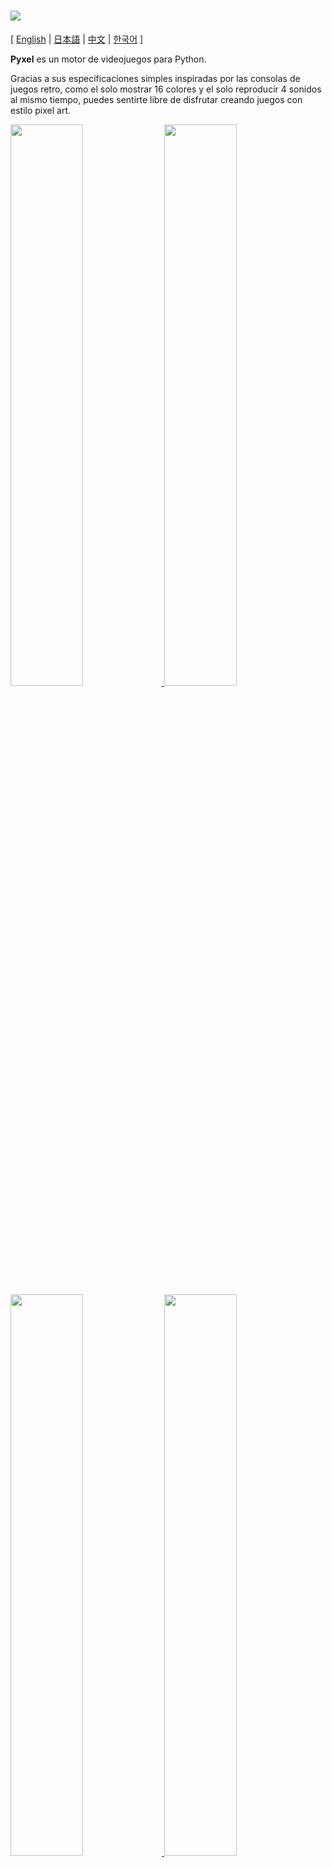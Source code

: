 # <img src="https://raw.githubusercontent.com/kitao/pyxel/master/pyxel/examples/assets/pyxel_logo_152x64.png">

[ [English](https://github.com/kitao/pyxel/blob/master/README.md) | [日本語](https://github.com/kitao/pyxel/blob/master/README.ja.md) | [中文](https://github.com/kitao/pyxel/blob/master/README.cn.md) | [한국어](https://github.com/kitao/pyxel/blob/master/README.ko.md) ]

**Pyxel** es un motor de videojuegos para Python.

Gracias a sus especificaciones simples inspiradas por las consolas de juegos retro, como el solo mostrar 16 colores y el solo reproducir 4 sonidos al mismo tiempo, puedes sentirte libre de disfrutar creando juegos con estilo pixel art.

<a href="https://github.com/kitao/pyxel/blob/master/pyxel/examples/01_hello_pyxel.py" target="_blank">
<img src="https://raw.githubusercontent.com/kitao/pyxel/master/pyxel/examples/screenshots/01_hello_pyxel.gif" width="48%">
</a>

<a href="https://github.com/kitao/pyxel/blob/master/pyxel/examples/02_jump_game.py" target="_blank">
<img src="https://raw.githubusercontent.com/kitao/pyxel/master/pyxel/examples/screenshots/02_jump_game.gif" width="48%">
</a>

<a href="https://github.com/kitao/pyxel/blob/master/pyxel/examples/03_draw_api.py" target="_blank">
<img src="https://raw.githubusercontent.com/kitao/pyxel/master/pyxel/examples/screenshots/03_draw_api.gif" width="48%">
</a>

<a href="https://github.com/kitao/pyxel/blob/master/pyxel/examples/04_sound_api.py" target="_blank">
<img src="https://raw.githubusercontent.com/kitao/pyxel/master/pyxel/examples/screenshots/04_sound_api.gif" width="48%">
</a>

<a href="https://github.com/kitao/pyxel/blob/master/pyxel/editor/screenshots/image_tilemap_editor.gif" target="_blank">
<img src="https://raw.githubusercontent.com/kitao/pyxel/master/pyxel/editor/screenshots/image_tilemap_editor.gif" width="48%">
</a>

<a href="https://github.com/kitao/pyxel/blob/master/pyxel/editor/screenshots/sound_music_editor.gif" target="_blank">
<img src="https://raw.githubusercontent.com/kitao/pyxel/master/pyxel/editor/screenshots/sound_music_editor.gif" width="48%">
</a>

Las especificaciones de la consola de juego, APIs, y paletas de Pyxel son referencia de el increíble [PICO-8](https://www.lexaloffle.com/pico-8.php) y [TIC-80](https://tic.computer/).

Pyxel es de codigo abierto y de uso libre. Comencemos a crear juegos retro con Pyxel!

## Especificaciones

- Se ejecuta en Windows, Mac y Linux
- Escritura de código con Python3
- Paleta fija de 16 colores
- 3 bancos de imagenes de tamaño 256x256
- 8 tilemaps de tamaño 256x256
- 4 canales con 64 sonidos definibles
- 8 musicas que pueden combinar sonidos arbitrarios
- Entradas de teclado, mouse, y gamepad
- Editor de imagen y sonido

### Paleta de Colores

<img src="https://raw.githubusercontent.com/kitao/pyxel/master/pyxel/examples/screenshots/05_color_palette.png">

## Cómo instalar

### Windows

Despues de instalar [Python3](https://www.python.org/) (versión 3.7 o superior), los siguientes comandos `pip` instalan Pyxel:

```sh
pip install -U pyxel
```

### Mac

Despues de instalar [Python3](https://www.python.org/) (versión 3.7 superior) y [SDL2](https://www.libsdl.org/), instalar Pyxel con el comando `pip`.

Si el gestor de paquetes [Homebrew](https://brew.sh/) esta listo, el siguiente comando instala todos los paquetes necesarios:

```sh
brew install python3 sdl2 sdl2_image
pip3 install -U pyxel
```

### Linux

Instala [Python3](https://www.python.org/) (version 3.7 o superior) y los paquetes requeridos en la forma apropiada para cada distribución.

**Ubuntu:**

```sh
sudo apt install python3 python3-pip libsdl2-dev libsdl2-image-dev
sudo pip3 install -U pyxel
```

### Otros entornos

Para instalar Pyxel en un entorno diferente a los anteriores (Linux 32-bit, Raspberry PI, etc.), sigue los pasos descritos debajo para construirlo:

#### Instalar las herramientas y paquetes necesarios

- C++ build toolchain (should include gcc and make command)
- Cadena de herramientas de construcción C++ (debe incluir los comandos `gcc` y `make`)
- libsdl2-dev y libsdl2-image-dev
- [Python3](https://www.python.org/) (version 3.7 o superior) y el comando `pip`

#### Ejecuta el siguiente comando en cualquier carpeta

```sh
git clone https://github.com/kitao/pyxel.git
cd pyxel
make -C pyxel/core clean all
pip3 install .
```

### Instalar ejemplos

After installing Pyxel, the examples of Pyxel will be copied to the current directory with the following command:
Despuest de instalar Pyxel, los ejemplos de Pyxel serán copiados al directorio actual con el siguiente comando:

```sh
install_pyxel_examples
```

Los ejemplos a ser copiados son los siguientes:

- [01_hello_pyxel.py](https://github.com/kitao/pyxel/blob/master/pyxel/examples/01_hello_pyxel.py) - Aplicación mas simple
- [02_jump_game.py](https://github.com/kitao/pyxel/blob/master/pyxel/examples/02_jump_game.py) - Juego de saltos con el archivo de recursos Pyxel
- [03_draw_api.py](https://github.com/kitao/pyxel/blob/master/pyxel/examples/03_draw_api.py) - Demonstración del API de dibujado
- [04_sound_api.py](https://github.com/kitao/pyxel/blob/master/pyxel/examples/04_sound_api.py) - Demonstración del API de sonido
- [05_color_palette.py](https://github.com/kitao/pyxel/blob/master/pyxel/examples/05_color_palette.py) - Lista de paleta de colores
- [06_click_game.py](https://github.com/kitao/pyxel/blob/master/pyxel/examples/06_click_game.py) - Juego de click con el Mouse
- [07_snake.py](https://github.com/kitao/pyxel/blob/master/pyxel/examples/07_snake.py) - Juego de serpiente con música de fondo

Los ejemplos pueden ser ejecutados como código Python normal:

**Windows:**

```sh
cd pyxel_examples
python 01_hello_pyxel.py
```

**Mac / Linux:**

```sh
cd pyxel_examples
python3 01_hello_pyxel.py
```

## Cómo usarlo

### Crear una aplicación Pyxel

Luego de importar el modulo Pyxel en tu código Python, primero especifíca el tamaño de la pantalla con la función `init`, luego inicia la aplicación Pyxel con la func `run`.

```python
import pyxel

pyxel.init(160, 120)

def update():
    if pyxel.btnp(pyxel.KEY_Q):
        pyxel.quit()

def draw():
    pyxel.cls(0)
    pyxel.rect(10, 10, 20, 20, 11)

pyxel.run(update, draw)
```

Los argumentos de la función `run` son la función `update` para actualizar cada cuadro y la función `draw` para dibujar la pantalla cuando es necesario.

En una aplicación actual, es recomendable envolver el código Pyxel en una clase como a continuación:

```python
import pyxel

class App:
    def __init__(self):
        pyxel.init(160, 120)
        self.x = 0
        pyxel.run(self.update, self.draw)

    def update(self):
        self.x = (self.x + 1) % pyxel.width

    def draw(self):
        pyxel.cls(0)
        pyxel.rect(self.x, 0, 8, 8, 9)

App()
```

También es posible escribir código simple utilizando las funciones `show` y `flip` para dibujar graficos y animaciones simples.

La función `show` muestra la pantalla y espera hasta que la tecla `ESC` es pulsada.

```python
import pyxel

pyxel.init(120, 120)
pyxel.cls(1)
pyxel.circb(60, 60, 40, 7)
pyxel.show()
```

La función `flip` actualiza la pantalla una vez.

```python
import pyxel

pyxel.init(120, 80)

while True:
    pyxel.cls(3)
    pyxel.rectb(pyxel.frame_count % 160 - 40, 20, 40, 40, 7)
    pyxel.flip()
```

### Controles especiales

Los siguientes controles especiales pueden ser usados cuando una aplicación Pyxel se esta ejecutando:

- `Esc`<br>
Sale de la aplicación
- `Alt(Option)+1`<br>
Guarda la captura de pantalla en el escritorio
- `Alt(Option)+2`<br>
Reinicia el tiempo inicial de grabación de la captura de video de pantalla
- `Alt(Option)+3`<br>
Guarda la captura de video de pantalla (gif) en el escritorio (máximo 30 segundos)
- `Alt(Option)+0`<br>
Intercambia el monitor de rendimiento (fps, tiempo de actualización, y tiempo de dibujado)
- `Alt(Option)+Enter`<br>
Intercambia la pantalla completa

### Cómo crear un recurso

El Editor Pyxel adjunto puede crear imagenes y sonidos usados en la aplicación Pyxel.

El Editor Pyxel inicia con el siguiente comando:

```sh
pyxeleditor [pyxel_resource_file]
```

Si el archivo de recurso Pyxel especificado (.pyxres) existe, el archivo es cargado, y sino existe, un nuevo archivo es creado con el nombre especificado.
Si el archivo de recurso es omitido, el nombre es `my_resource.pyxres`.

Luego de iniciar el Editor Pyxel, el archivo puede ser cambiado arrastrando y soltando otro archivo de recurso.

El archivo de recurso creado puede ser cargado con la función `load`.

El Editor Pyxel Editor tiene los siguientes modos de edición.

**Editor de Imagenes:**

El modo para editar el banco de imagenes.

<img src="https://raw.githubusercontent.com/kitao/pyxel/master/pyxel/editor/screenshots/image_editor.gif">

Arrastrando y soltando un archivo png en la pantalla del Editor de Imagenes, la imagen puede ser cargada en el banco de imagenes actualmente seleccionado.

**Editor de Tilemap:**

El modo para editar tilemaps en el que imagenes del banco de imagenes son organizados en un patrón de tiles.

<img src="https://raw.githubusercontent.com/kitao/pyxel/master/pyxel/editor/screenshots/tilemap_editor.gif">

**Editor de Sonido:**

El modo para editar sonidos.

<img src="https://raw.githubusercontent.com/kitao/pyxel/master/pyxel/editor/screenshots/sound_editor.gif">

**Editor de Música:**

The mode to edit musics in which the sounds are arranged in order of playback.
El modo para editar música en el que los sonidos son organizados en orden de reproducción.

<img src="https://raw.githubusercontent.com/kitao/pyxel/master/pyxel/editor/screenshots/music_editor.gif">

### Otros metodos de creación de recursos

La imagenes y tilemaps de Pyxel también pueden ser creadas de la siguiente forma:

- Crea una imágen desde una lista de cadenas con la función `Image.set` o `Tilemap.set`
- Carga un archivo png en la paleta de Pyxel con la función `Image.load`

Debido a que Pyxel usa la misma paleta que [PICO-8](https://www.lexaloffle.com/pico-8.php), cuando se crean las imagenes png para Pyxel, es recomendable usar [Aseprite](https://www.aseprite.org/) en el modo paleta PICO-8.

Pyxel sounds can also be created in the following way:

- Create a sound from strings with `Sound.set` or `Music.set` function

Please refer to the API reference for usage of these functions.

### How to Create a Stand-Alone Executable

By using the attached Pyxel Packager, a stand-alone executable that will work even in environments where Python is not installed can be created.

To create a stand-alone executable, specify the Python file to be used to launch the application with the `pyxelpackager` command as follows:

```sh
pyxelpackager python_file
```

When the process is complete, a stand-alone executable is created in the `dist` folder.

If resources such as .pyxres and .png files are also necessary, put them under the `assets` folder and they will be included.

It is also possible to specify an icon with the ``-i icon_file`` option.

## API Reference

### System

- `width`, `height`<br>
The width and height of the screen

- `frame_count`<br>
The number of the elapsed frames

- `init(width, height, [caption], [scale], [palette], [fps], [border_width], [border_color])`<br>
Initialize the Pyxel application with screen size (`width`, `height`). The maximum width and height of the screen is 256<br>
It is also possible to specify the window title with `caption`, the display magnification with `scale`, the palette color with `palette`, the frame rate with `fps`, and the margin width and color outside the screen with `border_width` and `border_color`. `palette` is specified as a list of 16 elements of 24 bit color, `border_color` as 24 bit color

- `run(update, draw)`<br>
Start the Pyxel application and call `update` function for frame update and `draw` function for drawing

- `quit()`<br>
Quit the Pyxel application at the end of the current frame

- `flip()`<br>
Force drawing the screen (do not use in normal applications)

- `show()`<br>
Draw the screen and wait forever (do not use in normal applications)

### Resource

- `save(filename)`<br>
Save the resource file (.pyxres) to the directory of the execution script

- `load(filename)`<br>
Read the resource file (.pyxres) from the directory of the execution script

### Input
- `mouse_x`, `mouse_y`<br>
The current position of the mouse cursor

- `btn(key)`<br>
Return `True` if `key` is pressed, otherwise return `False` ([key definition list](https://github.com/kitao/pyxel/blob/master/pyxel/__init__.py))

- `btnp(key, [hold], [period])`<br>
Return `True` if `key` is pressed at that frame, otherwise return `False`. When `hold` and `period` are specified, `True` will be returned at the `period` frame interval when the `key` is held down for more than `hold` frames

- `btnr(key)`<br>
Return `True` if `key` is released at that frame, otherwise return `False`

- `mouse(visible)`<br>
If `visible` is `True`, show the mouse cursor. If `False`, hide it. Even if the mouse cursor is not displayed, its position is updated.

### Graphics

- `image(img, [system])`<br>
Operate the image bank `img`(0-2) (see the Image class). If `system` is `True`, the image bank for system can be accessed. 3 is for the font and resource editor. 4 is for the display screen<br>
e.g. `pyxel.image(0).load(0, 0, "title.png")`

- `tilemap(tm)`<br>
Operate the tilemap `tm`(0-7) (see the Tilemap class)

- `clip(x, y, w, h)`<br>
Set the drawing area of the screen from (`x`, `y`) to width `w` and height `h`. Reset the drawing area to full screen with `clip()`

- `pal(col1, col2)`<br>
Replace color `col1` with `col2` at drawing. `pal()` to reset to the initial palette

- `cls(col)`<br>
Clear screen with color `col`

- `pix(x, y, col)`<br>
Draw a pixel of color `col` at (`x`, `y`)

- `line(x1, y1, x2, y2, col)`<br>
Draw a line of color `col` from (`x1`, `y1`) to (`x2`, `y2`)

- `rect(x, y, w, h, col)`<br>
Draw a rectangle of width `w`, height `h` and color `col` from (`x`, `y`)

- `rectb(x, y, w, h, col)`<br>
Draw the outline of a rectangle of width `w`, height `h` and color `col` from (`x`, `y`)

- `circ(x, y, r, col)`<br>
Draw a circle of radius `r` and color `col` at (`x`, `y`)

- `circb(x, y, r, col)`<br>
Draw the outline of a circle of radius `r` and color `col` at (`x`, `y`)

- `blt(x, y, img, u, v, w, h, [colkey])`<br>
Copy the region of size (`w`, `h`) from (`u`, `v`) of the image bank `img`(0-2) to (`x`, `y`). If negative value is set for `w` and/or `h`, it will reverse horizontally and/or vertically. If `colkey` is specified, treated as transparent color

- `bltm(x, y, tm, u, v, w, h, [colkey])`<br>
Draw the tilemap `tm`(0-7) to (`x`, `y`) according to the tile information of size (`w`, `h`) from (`u`, `v`). If `colkey` is specified, treated as transparent color. A tile of the tilemap is drawn with a size of 8x8, and if the tile number is 0, indicates the region (0, 0)-(7, 7) of the image bank, if 1, indicates (8, 0)-(15, 0)

- `text(x, y, s, col)`<br>
Draw a string `s` of color `col` at (`x`, `y`)

### Audio

- `sound(snd, [system])`<br>
Operate the sound `snd`(0-63) (see the Sound class). If `system` is `True`, the sound 64 for system can be accessed<br>
e.g. `pyxel.sound(0).speed = 60`

- `music(msc)`<br>
Operate the music `msc`(0-7) (see the Music class)

- `play_pos(ch)`<br>
Get the sound playback position of channel `ch`. The 100's and 1000's indicate the sound number and the 1's and 10's indicate the note number. When playback is stopped, return `-1`

- `play(ch, snd, loop=False)`<br>
Play the sound `snd`(0-63) on channel `ch`(0-3). Play in order when `snd` is a list

- `playm(msc, loop=False)`<br>
Play the music `msc`(0-7)

- `stop([ch])`<br>
Stop playback of all channels. If `ch`(0-3) is specified, stop the corresponding channel only

### Image Class

- `width`, `height`<br>
The width and height of the image

- `data`<br>
The data of the image (256x256 two-dimentional list)

- `get(x, y)`<br>
Retrieve the data of the image at (`x`, `y`)

- `set(x, y, data)`<br>
Set the data of the image at (`x`, `y`) by a value or a list of strings<br>
e.g. `pyxel.image(0).set(10, 10, ["1234", "5678", "9abc", "defg"])`

- `load(x, y, filename)`<br>
Read the png image from the directory of the execution script at (`x`, `y`)

- `copy(x, y, img, u, v, w, h)`<br>
Copy the region of size (`w`, `h`) from (`u`, `v`) of the image bank `img`(0-2) to (`x`, `y`)

### Tilemap Class

- `width`, `height`<br>
The width and height of the tilemap

- `data`<br>
The data of the tilemap (256x256 two-dimentional list)

- `refimg`<br>
The image bank referenced by the tilemap

- `get(x, y)`<br>
Retrieve the data of the tilemap at (`x`, `y`)

- `set(x, y, data)`<br>
Set the data of the tilemap at (`x`, `y`) by a value or a list of strings.<br>
e.g. `pyxel.tilemap(0).set(0, 0, ["000102", "202122", "a0a1a2", "b0b1b2"])`

- `copy(x, y, tm, u, v, w, h)`<br>
Copy the region of size (`w`, `h`) from (`u`, `v`) of the tilemap `tm`(0-7) to (`x`, `y`)

### Sound Class

- `note`<br>
List of note(0-127) (33 = 'A2' = 440Hz)

- `tone`<br>
List of tone(0:Triangle / 1:Square / 2:Pulse / 3:Noise)

- `volume`<br>
List of volume(0-7)

- `effect`<br>
List of effects(0:None / 1:Slide / 2:Vibrato / 3:FadeOut)

- `speed`<br>
The length of one note(120 = 1 second per tone)

- `set(note, tone, volume, effect, speed)`<br>
Set a note, tone, volume, and effect with a string. If the tone, volume, and effect length are shorter than the note, it is repeated from the beginning

- `set_note(note)`<br>
Set the note with a string made of 'CDEFGAB'+'#-'+'0123' or 'R'. Case-insensitive and whitespace is ignored<br>
e.g. `pyxel.sound(0).set_note("G2B-2D3R RF3F3F3")`

- `set_tone(tone)`<br>
Set the tone with a string made of 'TSPN'. Case-insensitive and whitespace is ignored<br>
e.g. `pyxel.sound(0).set_tone("TTSS PPPN")`

- `set_volume(volume)`<br>
Set the volume with a string made of '01234567'. Case-insensitive and whitespace is ignored<br>
e.g. `pyxel.sound(0).set_volume("7777 7531")`

- `set_effect(effect)`<br>
Set the effect with a string made of 'NSVF'. Case-insensitive and whitespace is ignored<br>
e.g. `pyxel.sound(0).set_effect("NFNF NVVS")`

### Music Class

- `ch0`<br>
List of sound(0-63) play on channel 0. If an empty list is specified, the channel is not used for playback

- `ch1`<br>
List of sound(0-63) play on channel 1. If an empty list is specified, the channel is not used for playback

- `ch2`<br>
List of sound(0-63) play on channel 2. If an empty list is specified, the channel is not used for playback

- `ch3`<br>
List of sound(0-63) play on channel 3. If an empty list is specified, the channel is not used for playback

- `set(ch0, ch1, ch2, ch3)`<br>
Set the list of sound(0-63) of all channels. If an empty list is specified, that channel is not used for playback<br>
e.g. `pyxel.music(0).set([0, 1], [2, 3], [4], [])`

- `set_ch0(data)`<br>
Set the list of sound(0-63) of channel 0

- `set_ch1(data)`<br>
Set the list of sound(0-63) of channel 1

- `set_ch2(data)`<br>
Set the list of sound(0-63) of channel 2

- `set_ch3(data)`<br>
Set the list of sound(0-63) of channel 3

## How to Contribute

### Submitting an issue

Use the [issue tracker](https://github.com/kitao/pyxel/issues) to submit bug reports and feature/enhancement requests.
Before submitting a new issue, search the issue tracker to ensure that there is no similar open issue.

When submitting a report, select the appropriate template from [this link](https://github.com/kitao/pyxel/issues/new/choose).

### Manual testing

Anyone manually testing the code and reporting bugs or suggestions for enhancements in the issue tracker are very welcome!

### Submitting a pull request

Patches/fixes are accepted in form of pull requests (PRs). Make sure the issue the pull request addresses is open in the issue tracker.

Submitted pull request is deemed to have agreed to publish under [MIT license](https://github.com/kitao/pyxel/blob/master/LICENSE).

## Other Information

- [Wiki](https://github.com/kitao/pyxel/wiki)
- [Subreddit](https://www.reddit.com/r/pyxel/)

## License

Pyxel is under [MIT license](http://en.wikipedia.org/wiki/MIT_License). It can be reused within proprietary software provided that all copies of the licensed software include a copy of the MIT License terms and the copyright notice.

Pyxel uses the following libraries:

- [SDL2](https://www.libsdl.org/)
- [gif-h](https://github.com/ginsweater/gif-h)
- [miniz-cpp](https://github.com/tfussell/miniz-cpp)
- [PyInstaller](https://www.pyinstaller.org/)
